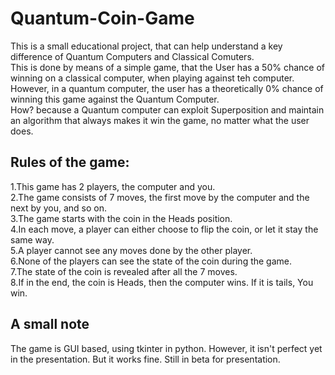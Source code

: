 # Quantum-Coin-Game

This is a small educational project, that can help understand a key difference of Quantum Computers and Classical Comuters. <br>
This is done by means of a simple game, that the User has a 50% chance of winning on a classical computer, when playing against teh computer. <br>
However, in a quantum computer, the user has a theoretically 0% chance of winning this game against the Quantum Computer. <br>
How? because a Quantum computer can exploit Superposition and maintain an algorithm that always makes it win the game, no matter what the user does. <br>

## Rules of the game:
1.This game has 2 players, the computer and you.<br>
2.The game consists of 7 moves, the first move by the computer and the next by you, and so on.<br>
3.The game starts with the coin in the Heads position. <br>
4.In each move, a player can either choose to flip the coin, or let it stay the same way.<br>
5.A player cannot see any moves done by the other player.<br>
6.None of the players can see the state of the coin during the game.<br>
7.The state of the coin is revealed after all the 7 moves.<br>
8.If in the end, the coin is Heads, then the computer wins. If it is tails, You win.

## A small note
The game is GUI based, using tkinter in python. However, it isn't perfect yet in the presentation. But it works fine. 
Still in beta for presentation. 


